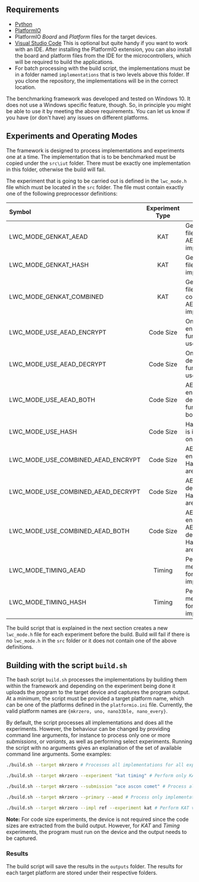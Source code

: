 ## Requirements

 - [Python](https://www.python.org)
 - [PlatformIO](https://platformio.org)
 - PlatformIO *Board* and *Platform* files for the target devices.
 - [Visual Studio Code](https://code.visualstudio.com/) This is optional but quite handy if you want to work with an IDE. After installing the PlatformIO extension, you can also install the board and platform files from the IDE for the microcontrollers, which will be required to build the applications.
  - For batch processing with the build script, the implementations must be in a folder named `implementations` that is two levels above this folder. If you clone the repository, the implementations will be in the correct location.

The benchmarking framework was developed and tested on Windows 10. It does not use a Windows specific feature, though. So, in principle you might be able to use it by meeting the above requirements. You can let us know if you have (or don't have) any issues on different platforms.

## Experiments and Operating Modes

The framework is designed to process implementations and experiments one at a time. The implementation that is to be benchmarked must be copied under the `src\iut` folder. There must be exactly one implementation in this folder, otherwise the build will fail.

The experiment that is going to be carried out is defined in the `lwc_mode.h` file which must be located in the `src` folder. The file must contain exactly one of the following preprocessor definitions:

| Symbol | Experiment Type | |
| :------ | :------: | :----- |
| LWC_MODE_GENKAT_AEAD | KAT | Generates KAT file for the AEAD implementation.|
| LWC_MODE_GENKAT_HASH | KAT | Generates KAT file for the Hash implementation.|
| LWC_MODE_GENKAT_COMBINED | KAT | Generates KAT file for the combined AEAD and Hash implementation.|
| LWC_MODE_USE_AEAD_ENCRYPT | Code Size | Only AEAD encryption function is used.|
| LWC_MODE_USE_AEAD_DECRYPT | Code Size | Only AEAD decryption function is used.|
| LWC_MODE_USE_AEAD_BOTH | Code Size | AEAD encryption and decryption functions are both used.|
| LWC_MODE_USE_HASH | Code Size | Hash function is invoked once.|
| LWC_MODE_USE_COMBINED_AEAD_ENCRYPT | Code Size | AEAD encryption and Hash functions are used.|
| LWC_MODE_USE_COMBINED_AEAD_DECRYPT | Code Size | AEAD decryption and Hash functions are used.|
| LWC_MODE_USE_COMBINED_AEAD_BOTH | Code Size | AEAD encryption, AEAD decryption, and Hash functions are used.|
| LWC_MODE_TIMING_AEAD | Timing | Performs timing measurements for the AEAD implementation.|
| LWC_MODE_TIMING_HASH | Timing | Performs timing measurements for the Hash implementation.|


The build script that is explained in the next section creates a new `lwc_mode.h` file for each experiment before the build. Build will fail if there is no `lwc_mode.h` in the `src` folder or it does not contain one of the above definitions.

## Building with the script `build.sh`

The bash script `build.sh` processes the implementations by building them within the framework and depending on the experiment being done it uploads the program to the target device and captures the program output. At a minimum, the script must be provided a target platform name, which can be one of the platforms defined in the `platformio.ini` file. Currently, the valid platform names are `{mkrzero, uno, nano33ble, nano_every}`. 

By default, the script processes all implementations and does all the experiments. However, the behaviour can be changed by providing command line arguments, for instance to process only one or more *submissions*, or *variants*, as well as performing select experiments. Running the script with no arguments gives an explanation of the set of available command line arguments. Some examples:


``` bash
./build.sh --target mkrzero # Processes all implementations for all experiments
```

``` bash
./build.sh --target mkrzero --experiment "kat timing" # Perform only KAT and Timing experiments on all implementations (skip code size experiments)
```

``` bash
./build.sh --target mkrzero --submission "ace ascon comet" # Process all implementations of the submissions ACE, ASCON, and COMET
```

``` bash
./build.sh --target mkrzero --primary --aead # Process only implementations of primary AEAD variants
```

``` bash
./build.sh --target mkrzero --impl ref --experiment kat # Perform KAT verification for all reference implementations
```


**Note:** For code size experiments, the device is not required since the code sizes are extracted from the build output. However, for *KAT* and *Timing* experiments, the program must run on the device and the output needs to be captured. 

### Results

The build script will save the results in the `outputs` folder. The results for each target platform are stored under their respective folders.

